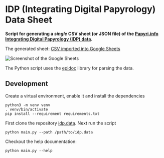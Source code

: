 # IDP (Integrating Digital Papyrology) Data Sheet

**Script for generating a *single* CSV sheet (or JSON file) of the [Papyri.info Integrating Digital Papyrology (IDP) data](https://github.com/papyri/idp.data).**

The generated sheet: [CSV imported into Google Sheets](https://docs.google.com/spreadsheets/d/19b-uGsyhmQ7lpqvoEPA7eFzCNz8HowDbdq1PzqDaxuM/)

![Screenshot of the Google Sheets](screenshot.png)

The Python script uses the [epidoc](https://github.com/Xennis/epidoc-parser) library for parsing the data.

## Development

Create a virtual environment, enable it and install the dependencies
```shell
python3 -m venv venv
. venv/bin/activate
pip install --requirement requirements.txt
```

First clone the repository [idp.data](https://github.com/papyri/idp.data). Next run the script
```shell
python main.py --path /path/to/idp.data
```

Checkout the help documentation:
```shell
python main.py --help
```
